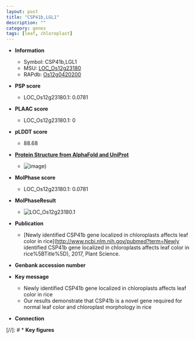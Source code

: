 ```yaml
---
layout: post
title: "CSP41b,LGL1"
description: ""
category: genes
tags: [leaf, chloroplast]
---
```


* **Information**  
    + Symbol: CSP41b,LGL1  
    + MSU: [LOC_Os12g23180](http://rice.plantbiology.msu.edu/cgi-bin/ORF_infopage.cgi?orf=LOC_Os12g23180)  
    + RAPdb: [Os12g0420200](http://rapdb.dna.affrc.go.jp/viewer/gbrowse_details/irgsp1?name=Os12g0420200)  

* **PSP score**  
    + LOC_Os12g23180.1: 0.0781 

* **PLAAC score**  
    + LOC_Os12g23180.1: 0 

* **pLDDT score**
    + 88.68

* **[Protein Structure from AlphaFold and UniProt](https://www.uniprot.org/uniprotkb/Q2QSR7/entry#structure)**
    + ![image](https://ricepsp.github.io/images/Q2/AF-Q2QSR7-F1.png))

* **MolPhase score**
    + LOC_Os12g23180.1: 0.0781

* **MolPhaseResult**
    + ![LOC_Os12g23180.1](https://ricepsp.github.io/pictures/LOC_Os12g/LOC_Os12g23180.1.png)

* **Publication**  
    + [Newly identified CSP41b gene localized in chloroplasts affects leaf color in rice](http://www.ncbi.nlm.nih.gov/pubmed?term=Newly identified CSP41b gene localized in chloroplasts affects leaf color in rice%5BTitle%5D), 2017, Plant Science.

* **Genbank accession number**  

* **Key message**  
    + Newly identified CSP41b gene localized in chloroplasts affects leaf color in rice
    + Our results demonstrate that CSP41b is a novel gene required for normal leaf color and chloroplast morphology in rice

* **Connection**  

[//]: # * **Key figures**  


